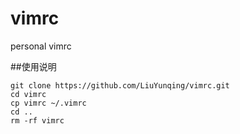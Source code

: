 # vimrc
personal vimrc


##使用说明
```
git clone https://github.com/LiuYunqing/vimrc.git
cd vimrc
cp vimrc ~/.vimrc
cd ..
rm -rf vimrc
```

